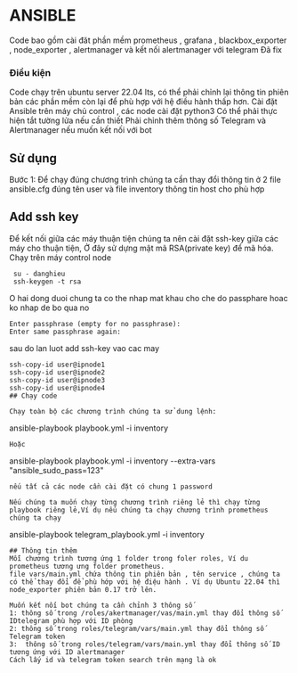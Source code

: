 # ANSIBLE
Code bao gồm cài đăt phần mềm prometheus , grafana , blackbox_exporter , node_exporter , alertmanager và kết nối alertmanager với telegram Đã fix
### Điều kiện
 Code chạy trên ubuntu server 22.04 lts, có thể phải chỉnh lại thông tin phiên bản các phần mềm còn lại để phù hợp với hệ điều hành thấp hơn.
 Cài đặt Ansible trên máy chủ control , các node cài đặt python3 
 Có thể phải thực hiện tắt tường lửa nếu cần thiết
 Phải chỉnh thêm thông số Telegram và Alertmanager nếu muốn kết nối với bot
## Sử dụng
Bước 1: Để chạy đúng chương trình chúng ta cần thay đổi thông tin ở 2 file ansible.cfg đúng tên user và file inventory thông tin host cho phù hợp
## Add ssh key
Để kết nối giữa các máy thuận tiện chúng ta nên cài đặt ssh-key giữa các máy cho thuận tiện, Ở đây sử dựng mật mã RSA(private key) để mã hóa. Chạy trên máy control node

```
 su - danghieu
 ssh-keygen -t rsa
```
O hai dong duoi chung ta co the nhap mat khau cho che do passphare hoac ko nhap de bo qua no
```
Enter passphrase (empty for no passphrase):
Enter same passphrase again:
```
sau do lan luot add ssh-key vao cac may 
```
ssh-copy-id user@ipnode1
ssh-copy-id user@ipnode2
ssh-copy-id user@ipnode3
ssh-copy-id user@ipnode4
## Chạy code

Chạy toàn bộ các chương trình chúng ta sử dung lệnh:
``` 
 ansible-playbook playbook.yml -i inventory  
```
Hoặc
```
ansible-playbook playbook.yml -i inventory --extra-vars "ansible_sudo_pass=123"
```
nếu tất cả các node cần cài đặt có chung 1 password

Nếu chúng ta muốn chạy từng chương trình riêng lẻ thì chạy từng playbook riêng lẻ,Ví dụ nếu chúng ta chạy chương trình prometheus chúng ta chạy 
```
 ansible-playbook telegram_playbook.yml -i inventory 
```
## Thông tin thêm
Mỗi chương trình tương ứng 1 folder trong foler roles, Ví du prometheus tương ưng folder prometheus.
file vars/main.yml chứa thông tin phiên bản , tên service , chúng ta có thể thay đổi để phù hớp với hệ điệu hành . Ví dụ Ubuntu 22.04 thì node_exporter phiên bản 0.17 trở lên. 

Muốn kết nối bot chúng ta cần chỉnh 3 thông số
1: thông số trong /roles/akertmanager/vas/main.yml thay đổi thông số IDtelegram phù hợp với ID phòng 
2: thông số trong roles/telegram/vars/main.yml thay đổi thông số Telegram token
3:  thông số trong roles/telegram/vars/main.yml thay đổi thông số ID tương ứng với ID alertmanager
Cách lấy id và telegram token search trên mạng là ok
